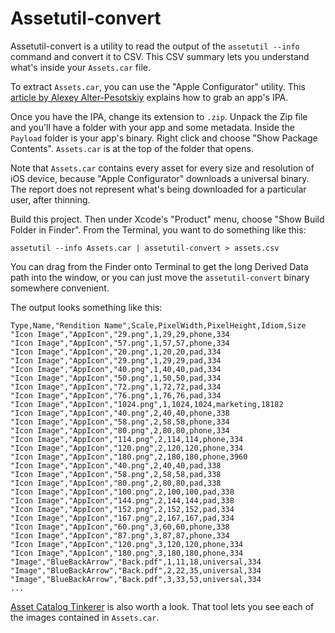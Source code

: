#  Assetutil-convert

Assetutil-convert is a utility to read the output of the `assetutil --info` command and convert it to CSV.
This CSV summary lets you understand what's inside your `Assets.car` file.

To extract `Assets.car`, you can use the "Apple Configurator" utility. This
[article by Alexey Alter-Pesotskiy](https://testableapple.com/note-8/) explains how to grab an app's IPA.

Once you have the IPA, change its extension to `.zip`. Unpack the Zip file and you'll have a folder
with your app and some metadata. Inside the `Payload` folder is your app's binary. Right click and 
choose "Show Package Contents". `Assets.car` is at the top of the folder that opens.

Note that `Assets.car` contains every asset for every size and resolution of iOS device, 
because "Apple Configurator" downloads a universal binary. The report does not
represent what's being downloaded for a particular user, after thinning.

Build this project. Then under Xcode's "Product" menu, choose "Show Build Folder in Finder". 
From the Terminal, you want to do something like this:

`assetutil --info Assets.car | assetutil-convert > assets.csv`

You can drag from the Finder onto Terminal to get the long Derived Data path into the window, or 
you can just move the `assetutil-convert` binary somewhere convenient.

The output looks something like this:

```
Type,Name,"Rendition Name",Scale,PixelWidth,PixelHeight,Idiom,Size
"Icon Image","AppIcon","29.png",1,29,29,phone,334
"Icon Image","AppIcon","57.png",1,57,57,phone,334
"Icon Image","AppIcon","20.png",1,20,20,pad,334
"Icon Image","AppIcon","29.png",1,29,29,pad,334
"Icon Image","AppIcon","40.png",1,40,40,pad,334
"Icon Image","AppIcon","50.png",1,50,50,pad,334
"Icon Image","AppIcon","72.png",1,72,72,pad,334
"Icon Image","AppIcon","76.png",1,76,76,pad,334
"Icon Image","AppIcon","1024.png",1,1024,1024,marketing,18182
"Icon Image","AppIcon","40.png",2,40,40,phone,338
"Icon Image","AppIcon","58.png",2,58,58,phone,334
"Icon Image","AppIcon","80.png",2,80,80,phone,334
"Icon Image","AppIcon","114.png",2,114,114,phone,334
"Icon Image","AppIcon","120.png",2,120,120,phone,334
"Icon Image","AppIcon","180.png",2,180,180,phone,3960
"Icon Image","AppIcon","40.png",2,40,40,pad,338
"Icon Image","AppIcon","58.png",2,58,58,pad,338
"Icon Image","AppIcon","80.png",2,80,80,pad,338
"Icon Image","AppIcon","100.png",2,100,100,pad,338
"Icon Image","AppIcon","144.png",2,144,144,pad,338
"Icon Image","AppIcon","152.png",2,152,152,pad,334
"Icon Image","AppIcon","167.png",2,167,167,pad,334
"Icon Image","AppIcon","60.png",3,60,60,phone,338
"Icon Image","AppIcon","87.png",3,87,87,phone,334
"Icon Image","AppIcon","120.png",3,120,120,phone,334
"Icon Image","AppIcon","180.png",3,180,180,phone,334
"Image","BlueBackArrow","Back.pdf",1,11,18,universal,334
"Image","BlueBackArrow","Back.pdf",2,22,35,universal,334
"Image","BlueBackArrow","Back.pdf",3,33,53,universal,334
...
```

[Asset Catalog Tinkerer](https://github.com/insidegui/AssetCatalogTinkerer) is also worth a look. That
tool lets you see each of the images contained in `Assets.car`.
